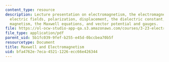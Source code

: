 ```yaml
---
content_type: resource
description: Lecture presentation on electromagnetism, the electromagnetic spectrum,
  electric fields, polarization, displacement, the dielectric constant, susceptibility,
  magnetism, the Maxwell equations, and vector potential and gauges.
file: https://ol-ocw-studio-app-qa.s3.amazonaws.com/courses/3-23-electrical-optical-and-magnetic-properties-of-materials-fall-2007/bfa4762e7eca45211226ecc66e426344_lec16.pdf
file_type: application/pdf
parent_uid: 5b1fc039-9fef-b255-e45d-0bccbea70b5f
resourcetype: Document
title: Maxwell and Electromagnetism
uid: bfa4762e-7eca-4521-1226-ecc66e426344
---
```

